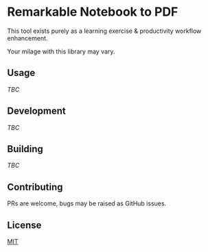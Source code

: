 # Remarkable Notebook to PDF

This tool exists purely as a learning exercise & productivity workflow enhancement.

Your milage with this library may vary.

## Usage

_TBC_

## Development

_TBC_

## Building

_TBC_

## Contributing

PRs are welcome, bugs may be raised as GitHub issues.

## License

[MIT](./LICENSE)
